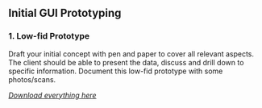 ## Initial GUI Prototyping

### 1. Low-fid Prototype

Draft your initial concept with pen and paper to cover all relevant aspects. The client should be able to present the data, discuss and drill down to specific information. Document this low-fid prototype with some photos/scans.


[*Download everything here*](assest/DokuGuiLow.pdf)
